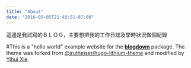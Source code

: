 ```yaml
---
title: "About"
date: "2016-05-05T21:48:51-07:00"
---
```

這邊是我試寫的ＢＬＯＧ，主要想把我的工作日誌及學時狀況做個紀錄

#This is a "hello world" example website for the [**blogdown**](https://github.com/rstudio/blogdown) package. The theme was forked from [@jrutheiser/hugo-lithium-theme](https://github.com/jrutheiser/hugo-lithium-theme) and modified by [Yihui Xie](https://github.com/yihui/hugo-lithium).